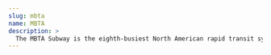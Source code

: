 ```yaml
---
slug: mbta
name: MBTA
description: >
  The MBTA Subway is the eighth-busiest North American rapid transit system by annual ridership.
---
```

